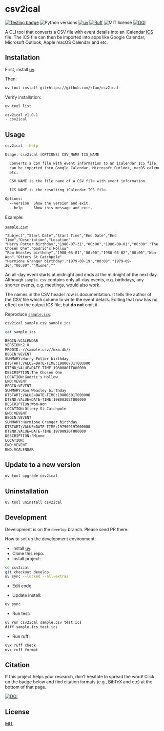 # csv2ical

[![Testing badge](https://github.com/rlan/csv2ical/actions/workflows/tests.yml/badge.svg)](https://github.com/rlan/csv2ical/actions/workflows/tests.yml)
![Python versions](https://img.shields.io/badge/python-3.8%20%7C%203.9%20%7C%203.10%20%7C%203.11%20%7C%203.12%20%7C%203.13-blue)
[![uv](https://img.shields.io/endpoint?url=https://raw.githubusercontent.com/astral-sh/uv/main/assets/badge/v0.json)](https://github.com/astral-sh/uv)
[![Ruff](https://img.shields.io/endpoint?url=https://raw.githubusercontent.com/astral-sh/ruff/main/assets/badge/v2.json)](https://github.com/astral-sh/ruff)
![MIT license](https://img.shields.io/github/license/rlan/csv2ical)
[![DOI](https://zenodo.org/badge/DOI/10.5281/zenodo.15024834.svg)](https://doi.org/10.5281/zenodo.15024834)

A CLI tool that converts a CSV file with event details into an iCalendar [ICS](https://docs.fileformat.com/email/ics/) file. The ICS file can then be imported into apps like Google Calendar, Microsoft Outlook, Apple macOS Calendar and etc.

## Installation

First, install [uv](https://github.com/astral-sh/uv).

Then:

```sh
uv tool install git+https://github.com/rlan/csv2ical
```

Verify installation:

```sh
uv tool list
```

```txt
csv2ical v1.0.1
- csv2ical
```

## Usage

```sh
csv2ical --help
```

```txt
Usage: csv2ical [OPTIONS] CSV_NAME ICS_NAME

  Converts a CSV file with event information to an iCalendar ICS file, which
  can be imported into Google Calendar, Microsoft Outlook, macOS calendar and
  etc.

  CSV_NAME is the file name of a CSV file with event information.

  ICS_NAME is the resulting iCalendar ICS file.

Options:
  --version  Show the version and exit.
  --help     Show this message and exit.
```


Example:

[`sample.csv`](sample.csv):

```csv
"Subject","Start Date","Start Time","End Date","End Time","Description","Location"
"Harry Potter birthday","1980-07-31","00:00","1980-08-01","00:00","The Chosen One","Godric's Hollow"
"Ron Weasley birthday","1980-03-01","00:00","1980-03-02","00:00","Won-Won","Ottery St Catchpole"
"Hermione Granger birthday","1979-09-19","00:00","1979-09-20","00:00","'Mione",""
```

An all-day event starts at midnight and ends at the midnight of the next day. Although `sample.csv` contains only all-day events, e.g. birthdays, any shorter events, e.g. meetings, would also work.

The names in the CSV header row is documentation. It tells the author of the CSV file which column to write the event details. Editing that row has no effect on the output ICS file, but **do not** omit it.


Reproduce [`sample.ics`](sample.ics):

```sh
csv2ical sample.csv sample.ics
```

```sh
cat sample.ics
```

```txt
BEGIN:VCALENDAR
VERSION:2.0
PRODID:-//sample.csv//mxm.dk//
BEGIN:VEVENT
SUMMARY:Harry Potter birthday
DTSTART;VALUE=DATE-TIME:19800731T000000
DTEND;VALUE=DATE-TIME:19800801T000000
DESCRIPTION:The Chosen One
LOCATION:Godric's Hollow
END:VEVENT
BEGIN:VEVENT
SUMMARY:Ron Weasley birthday
DTSTART;VALUE=DATE-TIME:19800301T000000
DTEND;VALUE=DATE-TIME:19800302T000000
DESCRIPTION:Won-Won
LOCATION:Ottery St Catchpole
END:VEVENT
BEGIN:VEVENT
SUMMARY:Hermione Granger birthday
DTSTART;VALUE=DATE-TIME:19790919T000000
DTEND;VALUE=DATE-TIME:19790920T000000
DESCRIPTION:'Mione
LOCATION:
END:VEVENT
END:VCALENDAR
```

## Update to a new version

```sh
uv tool upgrade csv2ical
```

## Uninstallation

```sh
uv tool uninstall csv2ical
```

## Development

Development is on the `develop` branch. Please send PR there.

How to set up the development environment:

- Install [uv](https://github.com/astral-sh/uv).
- Clone this repo.
- Install project:

```sh
cd csv2ical
git checkout develop
uv sync --locked --all-extras
```

- Edit code.

- Update install:

```sh
uv sync
```

- Run test:

```sh
uv run csv2ical sample.csv test.ics
diff sample.ics test.ics
```

- Run ruff:

```sh
uvx ruff check
uvx ruff format
```

## Citation

If this project helps your research, don't hesitate to spread the word! Click on the badge below and find citation formats (e.g., BibTeX and etc) at the bottom of that page.

[![DOI](https://zenodo.org/badge/DOI/10.5281/zenodo.15024834.svg)](https://doi.org/10.5281/zenodo.15024834)

## License

[MIT](LICENSE)
